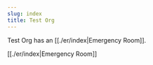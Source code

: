 ```yaml
---
slug: index
title: Test Org
---
```

Test Org has an [[./er/index|Emergency Room]].

[[./er/index|Emergency Room]]
